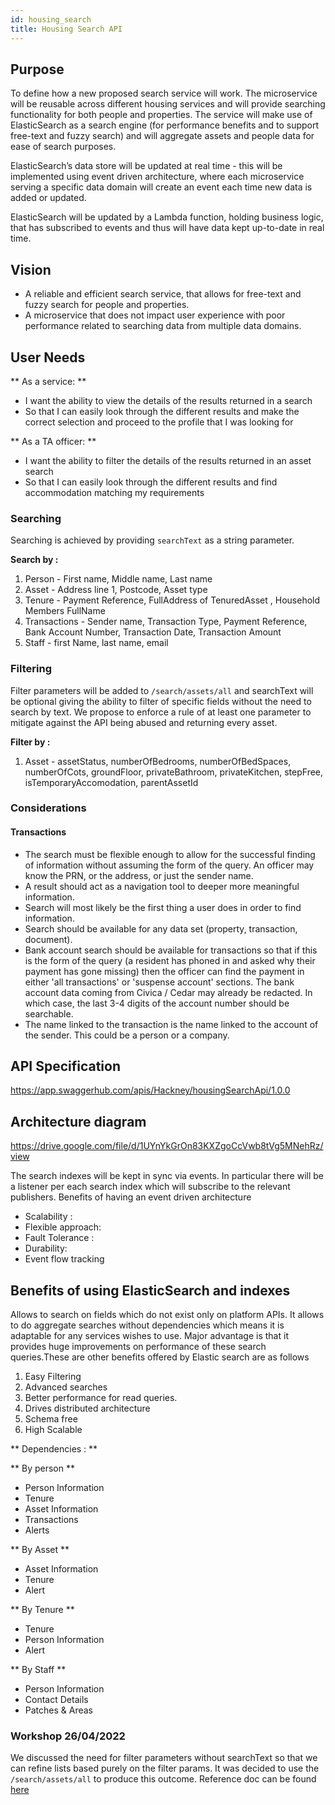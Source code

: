 ```yaml
---
id: housing_search
title: Housing Search API
---
```

## Purpose

To define how a new proposed search service will work. The microservice will be reusable across different housing services and will provide searching functionality for both people and properties. The service will make use of ElasticSearch as a search engine (for performance benefits and to support free-text and fuzzy search) and will aggregate assets and people data for ease of search purposes.

ElasticSearch’s data store will be updated at real time - this will be implemented using event driven architecture, where each microservice serving a specific data domain will create an event each time new data is added or updated.

ElasticSearch will be updated by a Lambda function, holding business logic, that has subscribed to events and thus will have data kept up-to-date in real time.

## Vision

- A reliable and efficient search service, that allows for free-text and fuzzy search for people and properties.
- A microservice that does not impact user experience with poor performance related to searching data from multiple data domains.

## User Needs

** As a service: **
- I want the ability to view the details of the results returned in a search
- So that I can easily look through the different results and make the correct selection and proceed to the profile that I was looking for

** As a TA officer: **
- I want the ability to filter the details of the results returned in an asset search
- So that I can easily look through the different results and find accommodation matching my requirements

### Searching 

Searching is achieved by providing `searchText` as a string parameter.

**Search by :**
1. Person - First name, Middle name, Last name
2. Asset - Address line 1, Postcode, Asset type
3. Tenure - Payment Reference, FullAddress of TenuredAsset , Household Members FullName  
4. Transactions - Sender name, Transaction Type, Payment Reference, Bank Account Number, Transaction Date, Transaction Amount
5. Staff - first Name, last name, email

### Filtering

Filter parameters will be added to
`/search/assets/all` and searchText will be optional giving the ability to filter of specific fields without the need to search by text. 
We propose to enforce a rule of at least one parameter to mitigate against the API being abused and returning every asset.

**Filter by :** 
1. Asset - assetStatus, numberOfBedrooms, numberOfBedSpaces, numberOfCots, groundFloor, privateBathroom, privateKitchen, stepFree, isTemporaryAccomodation, parentAssetId

### Considerations
#### Transactions
* The search must be flexible enough to allow for the successful finding of information without assuming the form of the query. An officer may know the PRN, or the address, or just the sender name.
* A result should act as a navigation tool to deeper more meaningful information.
* Search will most likely be the first thing a user does in order to find information.
* Search should be available for any data set (property, transaction, document).
* Bank account search should be available for transactions so that if this is the form of the query (a resident has phoned in and asked why their payment has gone missing) then the officer can find the payment in either 'all transactions' or 'suspense account' sections. The bank account data coming from Civica / Cedar may already be redacted. In which case, the last 3-4 digits of the account number should be searchable.
* The name linked to the transaction is the name linked to the account of the sender. This could be a person or a company.

## API Specification

https://app.swaggerhub.com/apis/Hackney/housingSearchApi/1.0.0

## Architecture diagram 

https://drive.google.com/file/d/1UYnYkGrOn83KXZgoCcVwb8tVg5MNehRz/view

The search indexes will be kept in sync via events. In particular there will be a listener per each search index which will subscribe to the relevant publishers.
Benefits of having an event driven architecture

- Scalability :
- Flexible approach:
- Fault Tolerance :
- Durability:
- Event flow tracking

## Benefits of using ElasticSearch and indexes

Allows to search on fields which do not exist only on platform APIs. It allows to do aggregate searches without dependencies which means it is adaptable for any services wishes to use. Major advantage is that it provides huge improvements on performance of these search queries.These are other benefits offered by Elastic search are as follows

1. Easy Filtering
2. Advanced searches
3. Better performance for read queries.
4. Drives distributed architecture
5. Schema free
6. High Scalable

** Dependencies : **

** By person **
- Person Information
- Tenure
- Asset Information
- Transactions
- Alerts

** By Asset **
- Asset Information
- Tenure
- Alert

** By Tenure **
- Tenure
- Person Information
- Alert

** By Staff **
- Person Information
- Contact Details
- Patches & Areas

### Workshop 26/04/2022

We discussed the need for filter parameters without searchText so that we can refine lists based purely on the filter params.
It was decided to use the `/search/assets/all` to produce this outcome.
Reference doc can be found [here](https://docs.google.com/document/d/1ZMa2dKqV5XfgFiyA0RL9hCqy1QLoo53VnOJPpGxQA_s/edit#heading=h.dx6cih64yr6k)